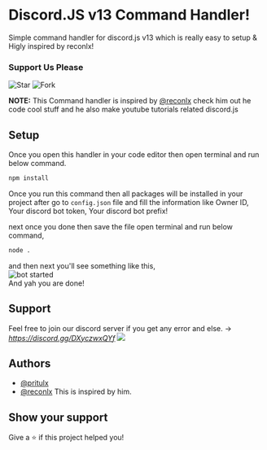 # Discord.JS v13 Command Handler!

Simple command handler for discord.js v13 which is really easy to setup & Higly inspired by reconlx!
<br>

### Support Us Please

![Star](https://i.imgur.com/FR2CpVQ.png)
![Fork](https://i.imgur.com/tVOUWa9.png)
<br>

**NOTE:** This Command handler is inspired by [@reconlx](https://github.com/reconlx) check him out he code cool stuff and he also make youtube tutorials related discord.js

## Setup

Once you open this handler in your code editor then open terminal and run below command.

```bash
npm install
```

Once you run this command then all packages will be installed in your project after go to `config.json` file
and fill the information like Owner ID, Your discord bot token, Your discord bot prefix!

next once you done then save the file open terminal and run below command,

```bash
node .
```

and then next you'll see something like this,
<br>
![bot started](https://i.imgur.com/2L30wUi.png)
<br>
And yah you are done!

## Support

Feel free to join our discord server if you get any error and else. -> *https://discord.gg/DXyczwxQYf*
<a href="https://www.discord.io/prituhq">
<img src="https://i.imgur.com/x4jN0XM.png">
</a>

## Authors

- [@pritulx](https://www.github.com/pritulx)
- [@reconlx](https://github.com/reconlx) This is inspired by him.

## Show your support

Give a ⭐️ if this project helped you!
